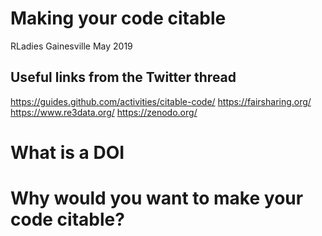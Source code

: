Making your code citable
================
RLadies Gainesville
May 2019

## Useful links from the Twitter thread

<https://guides.github.com/activities/citable-code/>
<https://fairsharing.org/> <https://www.re3data.org/>
<https://zenodo.org/>

# What is a DOI

# Why would you want to make your code citable?
